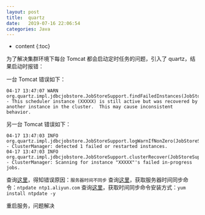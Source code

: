 ```yaml
---
layout: post
title:  quartz
date:   2019-07-16 22:06:54
categories: Java
---
```


* content
{:toc}

为了解决集群环境下每台 Tomcat 都会启动定时任务的问题，引入了 quartz，结果启动时报错：

一台 Tomcat 错误如下：

	04-17 13:47:07 WARN org.quartz.impl.jdbcjobstore.JobStoreSupport.findFailedInstances(JobStoreSupport.java:3334) - This scheduler instance (XXXXX) is still active but was recovered by another instance in the cluster.  This may cause inconsistent behavior.

另一台 Tomcat 错误如下：

	04-17 13:47:03 INFO org.quartz.impl.jdbcjobstore.JobStoreSupport.logWarnIfNonZero(JobStoreSupport.java:3567) - ClusterManager: detected 1 failed or restarted instances.
	04-17 13:47:03 INFO org.quartz.impl.jdbcjobstore.JobStoreSupport.clusterRecover(JobStoreSupport.java:3426) - ClusterManager: Scanning for instance "XXXXX"'s failed in-progress jobs.

查询[这里](https://blog.csdn.net/guo0818/article/details/78919039)，得知错误原因：```服务器时间不同步```
查询[这里](https://www.cnblogs.com/chenzeyong/p/5951959.html)，获取服务器时间同步命令：```ntpdate ntp1.aliyun.com```
查询[这里](https://www.cnblogs.com/luchuangao/p/7795293.html)，获取时间同步命令安装方式：```yum install ntpdate -y```  

重启服务，问题解决